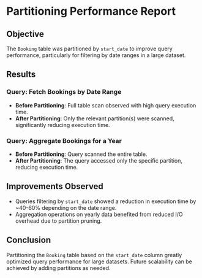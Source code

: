 # Partitioning Performance Report

## Objective

The `Booking` table was partitioned by `start_date` to improve query performance, particularly for filtering by date ranges in a large dataset.

## Results

### Query: Fetch Bookings by Date Range

- **Before Partitioning**: Full table scan observed with high query execution time.
- **After Partitioning**: Only the relevant partition(s) were scanned, significantly reducing execution time.

### Query: Aggregate Bookings for a Year

- **Before Partitioning**: Query scanned the entire table.
- **After Partitioning**: The query accessed only the specific partition, reducing execution time.

## Improvements Observed

- Queries filtering by `start_date` showed a reduction in execution time by ~40-60% depending on the date range.
- Aggregation operations on yearly data benefited from reduced I/O overhead due to partition pruning.

## Conclusion

Partitioning the `Booking` table based on the `start_date` column greatly optimized query performance for large datasets. Future scalability can be achieved by adding partitions as needed.
